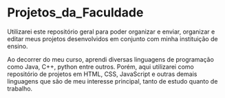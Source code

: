 # Projetos_da_Faculdade
Utilizarei este repositório geral para poder organizar e enviar, organizar e editar meus projetos desenvolvidos em conjunto com minha instituição de ensino.

Ao decorrer do meu curso, aprendi diversas linguagens de programação como Java, C++, python entre outros. Porém, aqui utilizarei como repositório de projetos
em HTML, CSS, JavaScript e outras demais linguagens que são de meu interesse principal, tanto de estudo quanto de trabalho.
